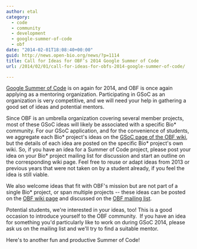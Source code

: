 ```yaml
---
author: etal
category:
  - code
  - community
  - development
  - google-summer-of-code
  - obf
date: "2014-02-01T18:08:40+00:00"
guid: http://news.open-bio.org/news/?p=1114
title: Call for Ideas for OBF’s 2014 Google Summer of Code
url: /2014/02/01/call-for-ideas-for-obfs-2014-google-summer-of-code/

---
```

[Google Summer of Code](http://www.google-melange.com/gsoc/homepage/google/gsoc2014) is on again for 2014, and OBF is once again applying as a mentoring organization. Participating in GSoC as an organization is very competitive, and we will need your help in gathering a good set of ideas and potential mentors.

Since OBF is an umbrella organization covering several member projects, most of these GSoC ideas will likely be associated with a specific Bio\* community. For our GSoC application, and for the convenience of students, we aggregate each Bio\* project's ideas on the [GSoC page of the OBF wiki](/obf-hugo-test/wiki/Google_Summer_of_Code), but the details of each idea are posted on the specific Bio\* project's own wiki. So, if you have an idea for a Summer of Code project, please post your idea on your Bio\* project mailing list for discussion and start an outline on the corresponding wiki page. Feel free to reuse or adapt ideas from 2013 or previous years that were not taken on by a student already, if you feel the idea is still viable.

We also welcome ideas that fit with OBF's mission but are not part of a single Bio\* project, or span multiple projects -- these ideas can be posted on the [OBF wiki page](/obf-hugo-test/wiki/Google_Summer_of_Code#Project_ideas) and discussed on the [OBF mailing list](http://lists.open-bio.org/mailman/listinfo/open-bio-l).

Potential students, we're interested in your ideas, too! This is a good occasion to introduce yourself to the OBF community.  If you have an idea for something you'd particularly like to work on during GSoC 2014, please ask us on the mailing list and we'll try to find a suitable mentor.

Here's to another fun and productive Summer of Code!
